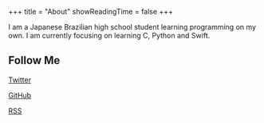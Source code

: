 +++
title = "About"
showReadingTime = false
+++

I am a Japanese Brazilian high school student learning programming on my own.
I am currently focusing on learning C, Python and Swift.

## Follow Me

[Twitter](https://twitter.com/riceset)

[GitHub](https://github.com/riceset)

[RSS](/index/xml)
